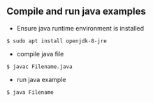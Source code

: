 ## Compile and run java examples

- Ensure java runtime environment is installed

`$ sudo apt install openjdk-8-jre`

- compile java file

`$ javac Filename.java`

- run java example

`$ java Filename`


